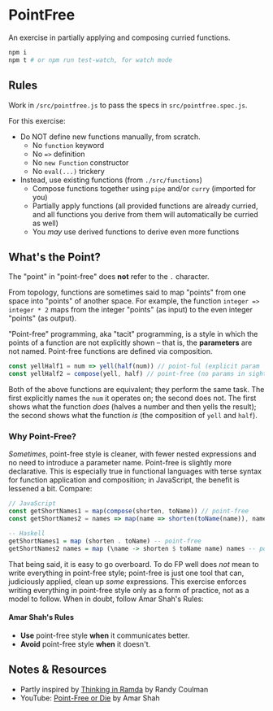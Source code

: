 # PointFree

An exercise in partially applying and composing curried functions.

```sh
npm i
npm t # or npm run test-watch, for watch mode
```

## Rules

Work in `/src/pointfree.js` to pass the specs in `src/pointfree.spec.js`.

For this exercise:

- Do NOT define new functions manually, from scratch.
  - No `function` keyword
  - No `=>` definition
  - No `new Function` constructor
  - No `eval(...)` trickery
- Instead, use existing functions (from `./src/functions`)
  - Compose functions together using `pipe` and/or `curry` (imported for you)
  - Partially apply functions (all provided functions are already curried, and all functions you derive from them will automatically be curried as well)
  - You _may_ use derived functions to derive even more functions

## What's the Point?

The "point" in "point-free" does **not** refer to the `.` character.

From topology, functions are sometimes said to map "points" from one space into "points" of another space. For example, the function `integer => integer * 2` maps from the integer "points" (as input) to the even integer "points" (as output).

"Point-free" programming, aka "tacit" programming, is a style in which the points of a function are not explicitly shown – that is, the **parameters** are not named. Point-free functions are defined via composition.

```js
const yellHalf1 = num => yell(half(num)) // point-ful (explicit param `num`)
const yellHalf2 = compose(yell, half) // point-free (no params in sight!)
```

Both of the above functions are equivalent; they perform the same task. The first explicitly names the `num` it operates on; the second does not. The first shows what the function _does_ (halves a number and then yells the result); the second shows what the function _is_ (the composition of `yell` and `half`).

### Why Point-Free?

_Sometimes_, point-free style is cleaner, with fewer nested expressions and no need to introduce a parameter name. Point-free is slightly more declarative. This is especially true in functional languages with terse syntax for function application and composition; in JavaScript, the benefit is lessened a bit. Compare:

```js
// JavaScript
const getShortNames1 = map(compose(shorten, toName)) // point-free
const getShortNames2 = names => map(name => shorten(toName(name)), names) // point-ful
```

```hs
-- Haskell
getShortNames1 = map (shorten . toName) -- point-free
getShortNames2 names = map (\name -> shorten $ toName name) names -- point-ful
```

That being said, it is easy to go overboard. To do FP well does _not_ mean to write everything in point-free style; point-free is just one tool that can, judiciously applied, clean up _some_ expressions. This exercise enforces writing everything in point-free style only as a form of practice, not as a model to follow. When in doubt, follow Amar Shah's Rules:

#### Amar Shah's Rules

- **Use** point-free style **when** it communicates better.
- **Avoid** point-free style **when** it doesn't.

## Notes & Resources

- Partly inspired by [Thinking in Ramda](http://randycoulman.com/blog/2016/05/31/thinking-in-ramda-combining-functions/) by Randy Coulman
- YouTube: [Point-Free or Die](https://www.youtube.com/watch?v=seVSlKazsNk) by Amar Shah
